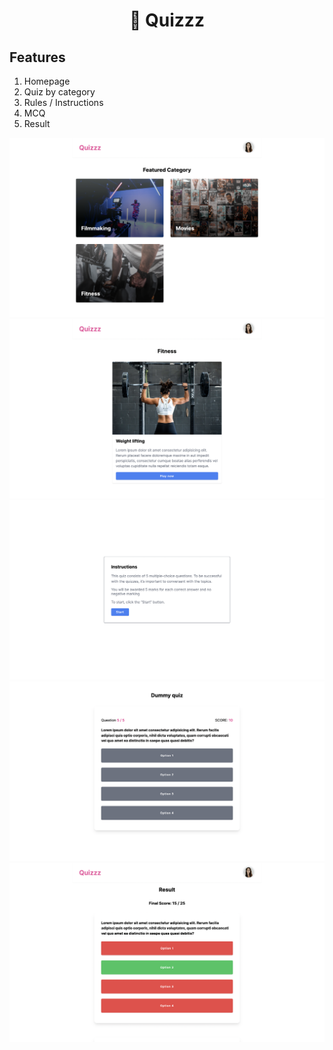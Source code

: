 <h1 align="center">🧠 Quizzz</h1>

## Features

1. Homepage
2. Quiz by category
3. Rules / Instructions
4. MCQ
5. Result

![image](./assets/readme/home.png)
![image](./assets/readme/quiz-by-category.png)
![image](./assets/readme/instruction.png)
![image](./assets/readme/question.png)
![image](./assets/readme/result.png)
